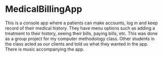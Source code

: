 # MedicalBillingApp

This is a console app where a patients can make accounts, log in and keep record of their medical history. They have menu options such as adding a treatment to their history, seeing their bills, paying bills, etc.  This was done as a group project for my computer methodology  class. Other students in the class acted as our clients and told us what they wanted in the app. There is music accompanying the app. 
